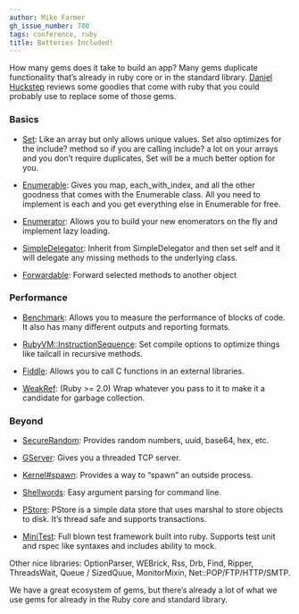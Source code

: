 ```yaml
---
author: Mike Farmer
gh_issue_number: 780
tags: conference, ruby
title: Batteries Included!
---
```


How many gems does it take to build an app? Many gems duplicate functionality that’s already in ruby core or in the standard library. [Daniel Huckstep](https://verboselogging.com) reviews some goodies that come with ruby that you could probably use to replace some of those gems.

### Basics

- [Set](https://www.ruby-doc.org/stdlib-2.0/libdoc/set/rdoc/Set.html): Like an array but only allows unique values. Set also optimizes for the include? method so if you are calling include? a lot on your arrays and you don’t require duplicates, Set will be a much better option for you.

- [Enumerable](https://ruby-doc.org/core-2.0/Enumerable.html): Gives you map, each_with_index, and all the other goodness that comes with the Enumerable class. All you need to implement is each and you get everything else in Enumerable for free.

- [Enumerator](https://ruby-doc.org/core-2.0/Enumerator.html): Allows you to build your new enomerators on the fly and implement lazy loading.

- [SimpleDelegator](https://www.ruby-doc.org/stdlib-1.9.3/libdoc/delegate/rdoc/SimpleDelegator.html): Inherit from SimpleDelegator and then set self and it will delegate any missing methods to the underlying class.

- [Forwardable](https://www.ruby-doc.org/stdlib-2.0/libdoc/forwardable/rdoc/Forwardable.html): Forward selected methods to another object

### Performance

- [Benchmark](https://www.ruby-doc.org/stdlib-1.9.3/libdoc/benchmark/rdoc/Benchmark.html): Allows you to measure the performance of blocks of code. It also has many different outputs and reporting formats.

- [RubyVM::InstructionSequence](https://ruby-doc.org/core-2.0/RubyVM/InstructionSequence.html): Set compile options to optimize things like tailcall in recursive methods.

- [Fiddle](https://www.ruby-doc.org/stdlib-1.9.3/libdoc/fiddle/rdoc/Fiddle.html): Allows you to call C functions in an external libraries.

- [WeakRef](https://www.ruby-doc.org/stdlib-2.0/libdoc/weakref/rdoc/WeakRef.html): (Ruby >= 2.0) Wrap whatever you pass to it to make it a candidate for garbage collection.

### Beyond

- [SecureRandom](https://www.ruby-doc.org/stdlib-1.9.3/libdoc/securerandom/rdoc/SecureRandom.html): Provides random numbers, uuid, base64, hex, etc.

- [GServer](https://www.ruby-doc.org/stdlib-2.0/libdoc/gserver/rdoc/GServer.html): Gives you a threaded TCP server.

- [Kernel#spawn](https://www.ruby-doc.org/core-2.0/Kernel.html#method-i-spawn): Provides a way to “spawn” an outside process.

- [Shellwords](https://www.ruby-doc.org/stdlib-1.9.3/libdoc/shellwords/rdoc/Shellwords.html): Easy argument parsing for command line.

- [PStore](https://ruby-doc.org/stdlib-1.9.2/libdoc/pstore/rdoc/PStore.html): PStore is a simple data store that uses marshal to store objects to disk. It’s thread safe and supports transactions.

- [MiniTest](https://www.ruby-doc.org/stdlib-1.9.3/libdoc/minitest/unit/rdoc/MiniTest.html): Full blown test framework built into ruby. Supports test unit and rspec like syntaxes and includes ability to mock.

Other nice libraries:
OptionParser, WEBrick, Rss, Drb, Find, Ripper, ThreadsWait, Queue / SizedQuue, MonitorMixin, Net::POP/FTP/HTTP/SMTP.

We have a great ecosystem of gems, but there’s already a lot of what we use gems for already in the Ruby core and standard library.
